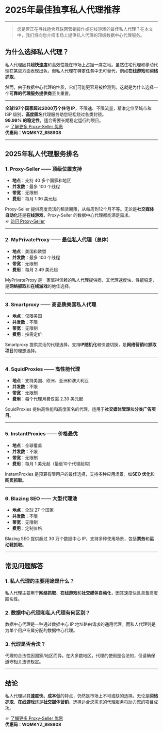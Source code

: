# 2025年最佳独享私人代理推荐

---



> 您是否正在寻找适合互联网营销操作或在线游戏的最佳私人代理？在本文中，我们将向您介绍市场上提供私人代理的顶级数据中心代理服务。

## 为什么选择私人代理？

私人代理因其**超快速度**和高效性能在市场上占据一席之地。虽然住宅代理和移动代理在某些方面表现出色，但私人代理在特定任务中无可替代，例如**在线游戏**和**网络抓取**。

然而，由于数据中心代理的性质，它们可能更容易被检测到。这就是为什么选择一个**可靠的代理服务提供商**至关重要。

---
**全球197个国家超过2000万个住宅 IP**，不限速、不限流量，精准定位至城市和 ISP 级别，**高度匿名**代理服务助您轻松绕过各类封锁。  
**99.99% 的稳定性**，适合需要长期稳定运行的项目。  
☞ [了解更多 Proxy-Seller 优惠](https://bit.ly/proxy-seller-coupon)  
**优惠码：WQMKYZ_888908**

---

## 2025年私人代理服务排名

### 1. **Proxy-Seller —— 顶级位置支持**

- **地点**：支持 40 多个国家和地区  
- **并发数**：最多 100 个线程  
- **带宽**：无限制  
- **费用**：每月 1.36 美元起  

Proxy-Seller 提供高度灵活的租赁期限，从每周到12个月不等。无论是**社交媒体自动化**还是**在线游戏**，Proxy-Seller 的数据中心代理都能满足需求。  
☞ [访问 Proxy-Seller](https://bit.ly/proxy-seller-coupon)

---

### 2. **MyPrivateProxy —— 最佳私人代理（总体）**


- **地点**：美国和欧盟  
- **并发数**：最多 100 个线程  
- **带宽**：无限制  
- **费用**：每月 2.49 美元起  

MyPrivateProxy 是一家值得信赖的私人代理提供商，其代理速度快、性能稳定，是**网络抓取**和**在线游戏**的绝佳选择。

---

### 3. **Smartproxy —— 高品质美国私人代理**


- **地点**：仅限美国  
- **并发数**：不限  
- **带宽**：无限制  
- **费用**：按需定价  

Smartproxy 提供灵活的代理选择，支持**IP随机化**和快速切换，是**网络营销**和**抓取项目**的理想选择。

---

### 4. **SquidProxies —— 高性能代理**


- **地点**：支持美国、欧洲、亚洲和澳大利亚  
- **并发数**：不限  
- **带宽**：无限制  
- **费用**：每个代理月费仅需 2.30 美元起  

SquidProxies 提供高性能和高度匿名的代理，适用于**社交媒体管理**和**分类广告项目**。

---

### 5. **InstantProxies —— 价格最优**


- **地点**：全球覆盖  
- **并发数**：不限  
- **带宽**：无限制  
- **费用**：每月 1 美元起（最低10个代理起购）  

InstantProxies 是预算有限用户的最佳选择，支持多种应用场景，如**SEO 优化**和**网页抓取**。

---

### 6. **Blazing SEO —— 大型代理池**


- **地点**：全球 27 个国家  
- **并发数**：不限  
- **带宽**：无限制  
- **费用**：定制价格  

Blazing SEO 提供超过 30 万个数据中心 IP，支持多种使用场景，包括**票务**和**运动鞋抓取**。

---

## 常见问题解答

### 1. **私人代理的主要用途是什么？**
私人代理主要用于**网络抓取**、**在线游戏**和**社交媒体自动化**，因其速度快且具备高度匿名性。

### 2. **数据中心代理和私人代理有何区别？**
数据中心代理是一种通过数据中心 IP 地址路由请求的通用代理。而私人代理则是为单个用户专属分配的数据中心代理。

### 3. **代理是否合法？**
代理的合法性因国家/地区而异。在大多数地区，代理的使用是合法的，但请确保遵守相关法律规定。

---

## 结论

私人代理以其**速度快、成本低**的特点，仍然是市场上不可或缺的选择。无论是**网络抓取**、**在线游戏**还是**社交媒体营销**，选择适合您需求的代理服务将助力您的项目成功。

☞ [了解更多 Proxy-Seller 优惠](https://bit.ly/proxy-seller-coupon)  
**优惠码：WQMKYZ_888908**
